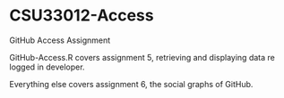 # CSU33012-Access
GitHub Access Assignment

GitHub-Access.R covers assignment 5, retrieving and displaying data re logged in developer.

Everything else covers assignment 6, the social graphs of GitHub.
